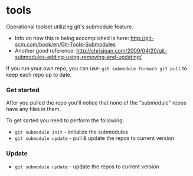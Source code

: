 # tools
Operational toolset utilizing git's submodule feature.

* Info on how this is being accomplished is here: http://git-scm.com/book/en/Git-Tools-Submodules
* Another good reference: http://chrisjean.com/2009/04/20/git-submodules-adding-using-removing-and-updating/

If you run your own repo, you can use: ```git submodule foreach git pull``` to keep each repo up to date.

### Get started

After you pulled the repo you'll notice that none of the "submodule" repos have any files in them.

To get sarted you need to perform the following:
* ```git submodule init``` - initialize the submodules
* ```git submodule update``` - pull & update the repos to current version

### Update

* ```git submodule update``` - update the repos to current version

